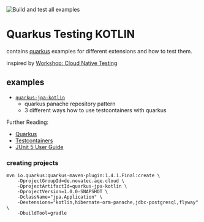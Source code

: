 
![Build and test all examples](https://github.com/arolfes/quarkus-testing-kotlin/workflows/Build%20and%20test%20all%20examples/badge.svg)

# Quarkus Testing KOTLIN

contains [quarkus](https://quarkus.io) examples for different extensions and how to test them.

inspired by [Workshop: Cloud Native Testing](https://github.com/nt-ca-aqe/ws-cloud-native-testing)

## examples

* [`quarkus-jpa-kotlin`](quarkus-jpa-kotlin)
  * quarkus panache repository pattern
  * 3 different ways how to use testcontainers with quarkus

Further Reading:

* [Quarkus](https://quarkus.io/get-started/)
* [Testcontainers](https://www.testcontainers.org/)
* [JUnit 5 User Guide](https://junit.org/junit5/docs/current/user-guide/)


### creating projects

```
mvn io.quarkus:quarkus-maven-plugin:1.4.1.Final:create \
    -DprojectGroupId=de.novatec.aqe.cloud \
    -DprojectArtifactId=quarkus-jpa-kotlin \
    -DprojectVersion=1.0.0-SNAPSHOT \
    -DclassName="jpa.Application" \
    -Dextensions="kotlin,hibernate-orm-panache,jdbc-postgresql,flyway" \
    -DbuildTool=gradle
```